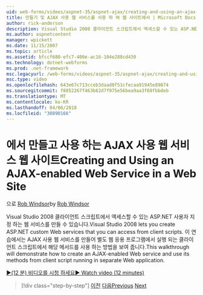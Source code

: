 ```yaml
---
uid: web-forms/videos/aspnet-35/aspnet-ajax/creating-and-using-an-ajax-enabled-web-service-in-a-web-site
title: 만들기 및 AJAX 사용 웹 서비스를 사용 하 여 웹 사이트에서 | Microsoft Docs
author: rick-anderson
description: Visual Studio 2008 클라이언트 스크립트에서 액세스할 수 있는 ASP.NET 사용자 지정 하는 웹 서비스를 만들 수 있습니다. 이 연습에서는 AJ를 만드는 방법을 설명 합니다...
ms.author: aspnetcontent
manager: wpickett
ms.date: 11/15/2007
ms.topic: article
ms.assetid: bfccf680-efc7-400e-ac16-104e288cd430
ms.technology: dotnet-webforms
ms.prod: .net-framework
msc.legacyurl: /web-forms/videos/aspnet-35/aspnet-ajax/creating-and-using-an-ajax-enabled-web-service-in-a-web-site
msc.type: video
ms.openlocfilehash: 643e67c713cceb3daad0f51cfecaa91945e89874
ms.sourcegitcommit: f8852267f463b62d7f975e56bea9aa3f68fbbdeb
ms.translationtype: MT
ms.contentlocale: ko-KR
ms.lasthandoff: 04/06/2018
ms.locfileid: "30890166"
---
```

<a name="creating-and-using-an-ajax-enabled-web-service-in-a-web-site"></a><span data-ttu-id="c06c6-104">에서 만들고 사용 하는 AJAX 사용 웹 서비스 웹 사이트</span><span class="sxs-lookup"><span data-stu-id="c06c6-104">Creating and Using an AJAX-enabled Web Service in a Web Site</span></span>
====================
<span data-ttu-id="c06c6-105">으로 [Rob Windsor](https://twitter.com/robwindsor)</span><span class="sxs-lookup"><span data-stu-id="c06c6-105">by [Rob Windsor](https://twitter.com/robwindsor)</span></span>

<span data-ttu-id="c06c6-106">Visual Studio 2008 클라이언트 스크립트에서 액세스할 수 있는 ASP.NET 사용자 지정 하는 웹 서비스를 만들 수 있습니다.</span><span class="sxs-lookup"><span data-stu-id="c06c6-106">Visual Studio 2008 lets you create ASP.NET custom Web services that you can access from client scripts.</span></span> <span data-ttu-id="c06c6-107">이 연습에서는 AJAX 사용 웹 서비스를 만들어 별도 웹 응용 프로그램에서 실행 되는 클라이언트 스크립트에서 해당 메서드를 사용 하는 방법을 보여 줍니다.</span><span class="sxs-lookup"><span data-stu-id="c06c6-107">This walkthrough will demonstrate how to create an AJAX-enabled Web service and use its methods from client script running in separate Web application.</span></span>

[<span data-ttu-id="c06c6-108">&#9654;(12 분) 비디오를 시청 하세요</span><span class="sxs-lookup"><span data-stu-id="c06c6-108">&#9654; Watch video (12 minutes)</span></span>](https://channel9.msdn.com/Blogs/ASP-NET-Site-Videos/creating-and-using-an-ajax-enabled-web-service-in-a-web-site)

> [!div class="step-by-step"]
> <span data-ttu-id="c06c6-109">[이전](adding-ajax-functionality-to-an-existing-aspnet-page.md)
> [다음](aspnet-ajax-a-demonstration-of-aspnet-ajax.md)</span><span class="sxs-lookup"><span data-stu-id="c06c6-109">[Previous](adding-ajax-functionality-to-an-existing-aspnet-page.md)
[Next](aspnet-ajax-a-demonstration-of-aspnet-ajax.md)</span></span>
